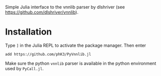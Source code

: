
Simple Julia interface to the vnnlib parser by dlshriver (see https://github.com/dlshriver/vnnlib).

# Installation

Type `]` in the Julia REPL to activate the package manager.
Then enter
```
add https://github.com/phK3/PyVnnlib.jl
```

Make sure the python `vnnlib` parser is available in the python environment used by `PyCall.jl`.